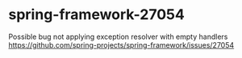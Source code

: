 # spring-framework-27054

Possible bug not applying exception resolver with empty handlers
https://github.com/spring-projects/spring-framework/issues/27054

